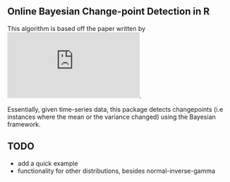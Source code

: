 ## Online Bayesian Change-point Detection in R

This algorithm is based off the paper written by ![Adams and Mackay](https://hips.seas.harvard.edu/files/adams-changepoint-tr-2007.pdf). 

Essentially, given time-series data, this package detects changepoints (i.e instances where the mean or the variance changed) using the Bayesian framework. 

## TODO
 - add a quick example
 - functionality for other distributions, besides normal-inverse-gamma

 